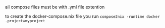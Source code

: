 all compose files must be with .yml file extention

to create the docker-compose.nix file you run ```compose2nix -runtime docker -project=myproject```